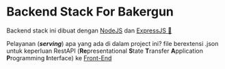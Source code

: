 # Backend Stack For Bakergun 

Backend stack ini dibuat dengan [NodeJS](https://nodejs.org) dan [ExpressJS 🚀](https://expressjs.com)

Pelayanan (***serving***) apa yang ada di dalam project ini? file berextensi .json untuk keperluan RestAPI (**Re**presentational **S**tate **T**ransfer **A**pplication **P**rogramming **I**nterface) ke [Front-End](https://github.com/sanengineer/backergun)
